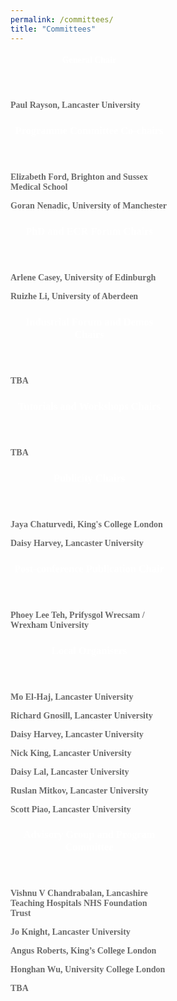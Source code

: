 ```yaml
---
permalink: /committees/
title: "Committees"
---
```


<html>
<!-- <meta name="viewport" content="width=device-width, initial-scale=1"> -->
<link rel="stylesheet" href="https://www.w3schools.com/w3css/4/w3.css"> 
<head>
<style>
body {
    font-family: 'Akaya Telivigala';
} 
h1, h2, h3, h4, h5, h6 {
  font-family: 'Akaya Telivigala';
}

</style>
</head>
<body>
<p> </p>
<div class="w3-container">
  <div class="w3-card-4" style="width:50%;">
    <header class="w3-container w3-teal">
      <h4 style="color: #ffffff; text-shadow: 0.1px 0.1px"><b>General Chair</b></h4>
    </header>
    <div class="w3-container">
      <p> </p>
      <p style="color:#6b6b6b;"><b>Paul Rayson, Lancaster University</b></p>
    </div>
  </div>
</div>
<p> </p>
<p> </p>
<div class="w3-container">
  <div class="w3-card-4" style="width:50%;">
    <header class="w3-container w3-teal">
      <h3 style="color: #ffffff; text-shadow: 0.1px 0.1px"><b>Programme Committee Co-chairs</b></h3>
    </header>
    <div class="w3-container">
      <p> </p>
      <p style="color:#6b6b6b;"><b>Elizabeth Ford, Brighton and Sussex Medical School</b></p>
      <p style="color:#6b6b6b;"><b>Goran Nenadic, University of Manchester</b></p>
    </div>
  </div>
</div>
<p> </p>
<p> </p>
<div class="w3-container">
  <div class="w3-card-4" style="width:50%;">
    <header class="w3-container w3-teal">
      <h3 style="color: #ffffff; text-shadow: 0.1px 0.1px"><b>PhD and ECR Forum Chairs</b></h3>
    </header>
    <div class="w3-container">
      <p> </p>
      <p style="color:#6b6b6b;"><b>Arlene Casey, University of Edinburgh</b></p>
      <p style="color:#6b6b6b;"><b>Ruizhe Li, University of Aberdeen</b></p>
    </div>
  </div>
</div>
<p> </p>
<p> </p>
<div class="w3-container">
  <div class="w3-card-4" style="width:50%;">
    <header class="w3-container w3-teal">
      <h3 style="color: #ffffff; text-shadow: 0.1px 0.1px"><b>Industrial Forum and Demos Chairs</b></h3>
    </header>
    <div class="w3-container">
      <p> </p>
      <p style="color:#6b6b6b;"><b>TBA</b></p>
    </div>
  </div>
</div>
<p> </p>
<p> </p>
<div class="w3-container">
  <div class="w3-card-4" style="width:50%;">
    <header class="w3-container w3-teal">
      <h3 style="color: #ffffff; text-shadow: 0.1px 0.1px"><b>Tutorials and Workshops Chairs</b></h3>
    </header>
    <div class="w3-container">
      <p> </p>
      <p style="color:#6b6b6b;"><b>TBA</b></p>
    </div>
  </div>
</div>
<p> </p>
<p> </p>
<div class="w3-container">
  <div class="w3-card-4" style="width:50%;">
    <header class="w3-container w3-teal">
      <h3 style="color: #ffffff; text-shadow: 0.1px 0.1px"><b>Publicity Chairs</b></h3>
    </header>
    <div class="w3-container">
      <p> </p>
      <p style="color:#6b6b6b;"><b>Jaya Chaturvedi, King's College London</b></p>
      <p style="color:#6b6b6b;"><b>Daisy Harvey, Lancaster University</b></p>
    </div>
  </div>
</div>
<p> </p>
<p> </p>
<div class="w3-container">
  <div class="w3-card-4" style="width:50%;">
    <header class="w3-container w3-teal">
      <h3 style="color: #ffffff; text-shadow: 0.1px 0.1px"><b>Post-conference Publication Chair</b></h3>
    </header>
    <div class="w3-container">
      <p> </p>
      <p style="color:#6b6b6b;"><b>Phoey Lee Teh, Prifysgol Wrecsam / Wrexham University</b></p>
    </div>
  </div>
</div>
<p> </p>
<p> </p>
<div class="w3-container">
  <div class="w3-card-4" style="width:50%;">
    <header class="w3-container w3-teal">
      <h3 style="color: #ffffff; text-shadow: 0.1px 0.1px"><b>Local Organisers</b></h3>
    </header>
    <div class="w3-container">
      <p> </p>
      <p style="color:#6b6b6b;"><b>Mo El-Haj, Lancaster University</b></p>
      <p style="color:#6b6b6b;"><b>Richard Gnosill, Lancaster University</b></p>
      <p style="color:#6b6b6b;"><b>Daisy Harvey, Lancaster University</b></p>
      <p style="color:#6b6b6b;"><b>Nick King, Lancaster University</b></p>
      <p style="color:#6b6b6b;"><b>Daisy Lal, Lancaster University</b></p>
      <p style="color:#6b6b6b;"><b>Ruslan Mitkov, Lancaster University</b></p>
      <p style="color:#6b6b6b;"><b>Scott Piao, Lancaster University</b></p>
    </div>
<!--     <footer class="w3-container w3-teal">
      <h5> </h5>
    </footer> -->
  </div>
</div>
<p> </p>
<p> </p>
<div class="w3-container">
  <div class="w3-card-4" style="width:50%;">
    <header class="w3-container w3-teal">
      <h3 style="color: #ffffff; text-shadow: 0.1px 0.1px"><b>Advisory Group and Program Committee</b></h3>
    </header>
    <div class="w3-container">
      <p> </p>
      <p style="color:#6b6b6b;"><b>Vishnu V Chandrabalan, Lancashire Teaching Hospitals NHS Foundation Trust</b></p>
      <p style="color:#6b6b6b;"><b>Jo Knight, Lancaster University</b></p>
      <p style="color:#6b6b6b;"><b>Angus Roberts, King’s College London</b></p>
      <p style="color:#6b6b6b;"><b>Honghan Wu, University College London</b></p>
      <p style="color:#6b6b6b;"><b>TBA</b></p>
    </div>
              <!--     <footer class="w3-container w3-teal">
         <h5> </h5>
       </footer> -->
  </div>
</div>
</body>
</html>


